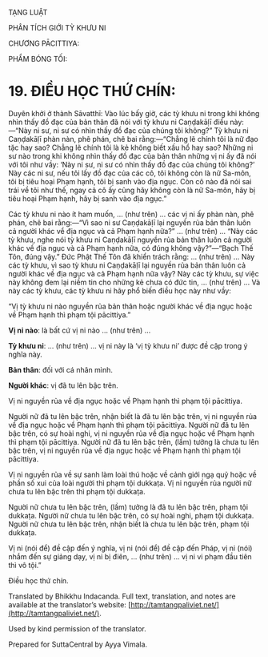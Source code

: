  

TẠNG LUẬT

PHÂN TÍCH GIỚI TỲ KHƯU NI

CHƯƠNG PĀCITTIYA:

PHẨM BÓNG TỐI:

# 19\. ĐIỀU HỌC THỨ CHÍN:

Duyên khởi ở thành Sāvatthī: Vào lúc bấy giờ, các tỳ khưu ni trong khi không nhìn thấy đồ đạc của bản thân đã nói với tỳ khưu ni Caṇḍakāḷī điều này:—“Này ni sư, ni sư có nhìn thấy đồ đạc của chúng tôi không?” Tỳ khưu ni Caṇḍakāḷī phàn nàn, phê phán, chê bai rằng:—“Chẳng lẽ chính tôi là nữ đạo tặc hay sao? Chẳng lẽ chính tôi là kẻ không biết xấu hổ hay sao? Những ni sư nào trong khi không nhìn thấy đồ đạc của bản thân những vị ni ấy đã nói với tôi như vầy: ‘Này ni sư, ni sư có nhìn thấy đồ đạc của chúng tôi không?’ Này các ni sư, nếu tôi lấy đồ đạc của các cô, tôi không còn là nữ Sa-môn, tôi bị tiêu hoại Phạm hạnh, tôi bị sanh vào địa ngục. Còn cô nào đã nói sai trái về tôi như thế, ngay cả cô ấy cũng hãy không còn là nữ Sa-môn, hãy bị tiêu hoại Phạm hạnh, hãy bị sanh vào địa ngục.”

Các tỳ khưu ni nào ít ham muốn, … (như trên) … các vị ni ấy phàn nàn, phê phán, chê bai rằng:—“Vì sao ni sư Caṇḍakāḷī lại nguyền rủa bản thân luôn cả người khác về địa ngục và cả Phạm hạnh nữa?” … (như trên) … “Này các tỳ khưu, nghe nói tỳ khưu ni Caṇḍakāḷī nguyền rủa bản thân luôn cả người khác về địa ngục và cả Phạm hạnh nữa, có đúng không vậy?”—“Bạch Thế Tôn, đúng vậy.” Đức Phật Thế Tôn đã khiển trách rằng: … (như trên) … Này các tỳ khưu, vì sao tỳ khưu ni Caṇḍakāḷī lại nguyền rủa bản thân luôn cả người khác về địa ngục và cả Phạm hạnh nữa vậy? Này các tỳ khưu, sự việc này không đem lại niềm tin cho những kẻ chưa có đức tin, … (như trên) … Và này các tỳ khưu, các tỳ khưu ni hãy phổ biến điều học này như vầy:

“Vị tỳ khưu ni nào nguyền rủa bản thân hoặc người khác về địa ngục hoặc về Phạm hạnh thì phạm tội pācittiya.”

**Vị ni nào**: là bất cứ vị ni nào … (như trên) …

**Tỳ khưu ni**: … (như trên) … vị ni này là ‘vị tỳ khưu ni’ được đề cập trong ý nghĩa này.

**Bản thân**: đối với cá nhân mình.

**Người khác**: vị đã tu lên bậc trên.

Vị ni nguyền rủa về địa ngục hoặc về Phạm hạnh thì phạm tội pācittiya.

Người nữ đã tu lên bậc trên, nhận biết là đã tu lên bậc trên, vị ni nguyền rủa về địa ngục hoặc về Phạm hạnh thì phạm tội pācittiya. Người nữ đã tu lên bậc trên, có sự hoài nghi, vị ni nguyền rủa về địa ngục hoặc về Phạm hạnh thì phạm tội pācittiya. Người nữ đã tu lên bậc trên, (lầm) tưởng là chưa tu lên bậc trên, vị ni nguyền rủa về địa ngục hoặc về Phạm hạnh thì phạm tội pācittiya.

Vị ni nguyền rủa về sự sanh làm loài thú hoặc về cảnh giới ngạ quỷ hoặc về phần số xui của loài người thì phạm tội dukkaṭa. Vị ni nguyền rủa người nữ chưa tu lên bậc trên thì phạm tội dukkaṭa.

Người nữ chưa tu lên bậc trên, (lầm) tưởng là đã tu lên bậc trên, phạm tội dukkaṭa. Người nữ chưa tu lên bậc trên, có sự hoài nghi, phạm tội dukkaṭa. Người nữ chưa tu lên bậc trên, nhận biết là chưa tu lên bậc trên, phạm tội dukkaṭa.

Vị ni (nói để) đề cập đến ý nghĩa, vị ni (nói để) đề cập đến Pháp, vị ni (nói) nhắm đến sự giảng dạy, vị ni bị điên, … (như trên) … vị ni vi phạm đầu tiên thì vô tội.”

Điều học thứ chín.

Translated by Bhikkhu Indacanda. Full text, translation, and notes are available at the translator’s website: [http://tamtangpaliviet.net/](http://tamtangpaliviet.net/).

Used by kind permission of the translator.

Prepared for SuttaCentral by Ayya Vimala.